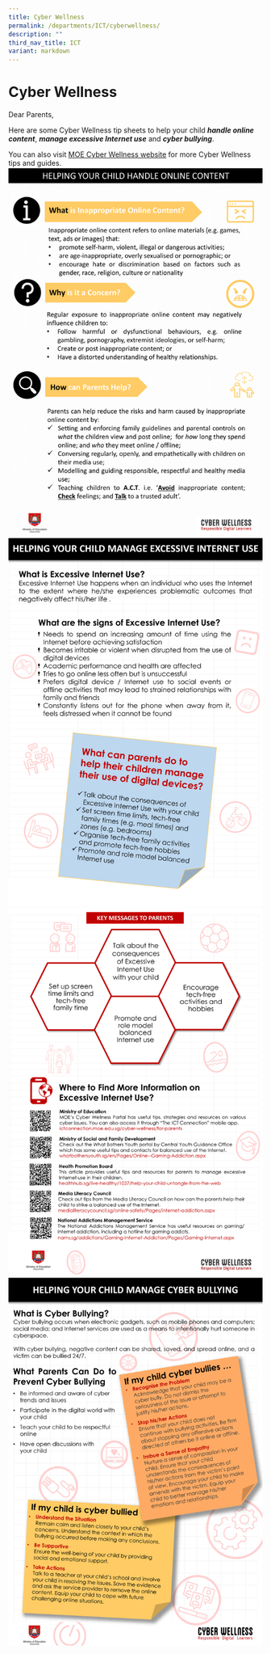 ```yaml
---
title: Cyber Wellness
permalink: /departments/ICT/cyberwellness/
description: ""
third_nav_title: ICT
variant: markdown
---
```

Cyber Wellness
==============

  
Dear Parents,  
  
Here are some Cyber Wellness tip sheets to help your child _**handle online content**_, _**manage excessive Internet use**_ and _**cyber bullying**_.  
  
You can also visit [MOE Cyber Wellness website](https://www.moe.gov.sg/education-in-sg/our-programmes/cyber-wellness) for more Cyber Wellness tips and guides.![](/images/Cyber.png)![](/images/Cyber%202.png)![](/images/Cyber3.png)![](/images/cyber4.png)